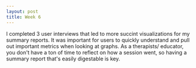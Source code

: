 ```yaml
---
layout: post
title: Week 6
---
```


I completed 3 user interviews that led to more succint visualizations for my summary reports. It was important for users to quickly understand and pull out important metrics when looking at graphs. As a therapists/ educator, you don't have a ton of time to reflect on how a session went, so having a summary report that's easily digestable is key.  

